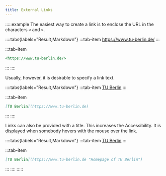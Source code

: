 ```yaml
---
title: External Links
---
```


:::::example
The easiest way to create a link is to enclose the URL in the characters `<` and
`>`.

::::tabs{labels="Result,Markdown"}
:::tab-item
<https://www.tu-berlin.de/>
:::

:::tab-item
```markdown
<https://www.tu-berlin.de/>
```
:::
::::

Usually, however, it is desirable to specify a link text.

::::tabs{labels="Result,Markdown"}
:::tab-item
[TU Berlin](https://www.tu-berlin.de)
:::

:::tab-item
```markdown
[TU Berlin](https://www.tu-berlin.de)
```
:::
::::

Links can also be provided with a title. This increases the Accessibility.
It is displayed when somebody hovers with the mouse over the link.

::::tabs{labels="Result,Markdown"}
:::tab-item
[TU Berlin](https://www.tu-berlin.de "Homepage of TU Berlin")
:::

:::tab-item
```markdown
[TU Berlin](https://www.tu-berlin.de "Homepage of TU Berlin")
```
:::
::::
:::::
